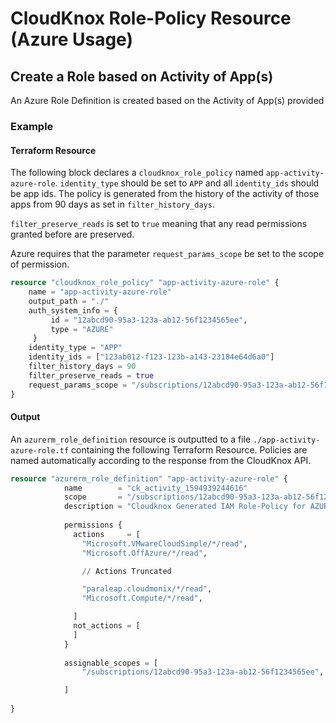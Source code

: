 # CloudKnox Role-Policy Resource (Azure Usage)

## Create a Role based on Activity of App(s)

An Azure Role Definition is created based on the Activity of App(s) provided

### Example

#### Terraform Resource

The following block declares a `cloudknox_role_policy` named `app-activity-azure-role`. `identity_type` should be set to `APP` and all `identity_ids` should be app ids. The policy is generated from the history of the activity of those apps from 90 days as set in `filter_history_days`. 

`filter_preserve_reads` is set to `true` meaning that any read permissions granted before are preserved. 

Azure requires that the parameter `request_params_scope` be set to the scope of permission.

```terraform
resource "cloudknox_role_policy" "app-activity-azure-role" {
    name = "app-activity-azure-role"
    output_path = "./"
    auth_system_info = {
         id = "12abcd90-95a3-123a-ab12-56f1234565ee",
         type = "AZURE"
     }
    identity_type = "APP"
    identity_ids = ["123ab012-f123-123b-a143-23184e64d6a0"]
    filter_history_days = 90
    filter_preserve_reads = true
    request_params_scope = "/subscriptions/12abcd90-95a3-123a-ab12-56f1234565ee"
}
```

#### Output

An `azurerm_role_definition` resource is outputted to a file `./app-activity-azure-role.tf` containing the following Terraform Resource. Policies are named automatically according to the response from the CloudKnox API.

```terraform
resource "azurerm_role_definition" "app-activity-azure-role" {
			name        = "ck_activity_1594939244616"
			scope       = "/subscriptions/12abcd90-95a3-123a-ab12-56f1234565ee"
			description = "Cloudknox Generated IAM Role-Policy for AZURE at 2020-07-16 15:40:44.0841773 -0700 PDT m=+0.864027401"
		  
			permissions {
			  actions     = [
				"Microsoft.VMwareCloudSimple/*/read",
				"Microsoft.OffAzure/*/read",

                // Actions Truncated

				"paraleap.cloudmonix/*/read",
				"Microsoft.Compute/*/read",

			  ]
			  not_actions = [
			  ]
			}
		  
			assignable_scopes = [
				"/subscriptions/12abcd90-95a3-123a-ab12-56f1234565ee",

			]
		
}
```

